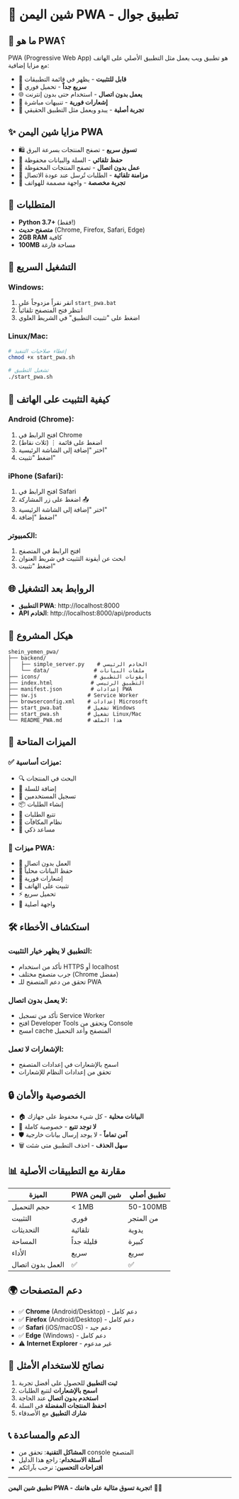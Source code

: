 # 📱 شين اليمن PWA - تطبيق جوال

## 🌟 ما هو PWA؟
PWA (Progressive Web App) هو تطبيق ويب يعمل مثل التطبيق الأصلي على الهاتف مع مزايا إضافية:

- 📱 **قابل للتثبيت** - يظهر في قائمة التطبيقات
- 🚀 **سريع جداً** - تحميل فوري
- 🌐 **يعمل بدون اتصال** - استخدام حتى بدون إنترنت
- 🔔 **إشعارات فورية** - تنبيهات مباشرة
- 🎨 **تجربة أصلية** - يبدو ويعمل مثل التطبيق الحقيقي

## ✨ مزايا شين اليمن PWA
- 🛍️ **تسوق سريع** - تصفح المنتجات بسرعة البرق
- 💾 **حفظ تلقائي** - السلة والبيانات محفوظة
- 📶 **عمل بدون اتصال** - تصفح المنتجات المحفوظة
- 🔄 **مزامنة تلقائية** - الطلبات تُرسل عند عودة الاتصال
- 🎯 **تجربة مخصصة** - واجهة مصممة للهواتف

## 🔧 المتطلبات
- **Python 3.7+** (فقط!)
- **متصفح حديث** (Chrome, Firefox, Safari, Edge)
- **2GB RAM** كافية
- **100MB** مساحة فارغة

## 🚀 التشغيل السريع

### Windows:
1. انقر نقراً مزدوجاً على `start_pwa.bat`
2. انتظر فتح المتصفح تلقائياً
3. اضغط على "تثبيت التطبيق" في الشريط العلوي

### Linux/Mac:
```bash
# إعطاء صلاحيات التنفيذ
chmod +x start_pwa.sh

# تشغيل التطبيق
./start_pwa.sh
```

## 📱 كيفية التثبيت على الهاتف

### Android (Chrome):
1. افتح الرابط في Chrome
2. اضغط على قائمة ⋮ (ثلاث نقاط)
3. اختر "إضافة إلى الشاشة الرئيسية"
4. اضغط "تثبيت"

### iPhone (Safari):
1. افتح الرابط في Safari
2. اضغط على زر المشاركة 📤
3. اختر "إضافة إلى الشاشة الرئيسية"
4. اضغط "إضافة"

### الكمبيوتر:
1. افتح الرابط في المتصفح
2. ابحث عن أيقونة التثبيت في شريط العنوان
3. اضغط "تثبيت"

## 🌐 الروابط بعد التشغيل
- **التطبيق PWA**: http://localhost:8000
- **API الخادم**: http://localhost:8000/api/products

## 📁 هيكل المشروع
```
shein_yemen_pwa/
├── backend/
│   ├── simple_server.py    # الخادم الرئيسي
│   └── data/              # ملفات البيانات
├── icons/                 # أيقونات التطبيق
├── index.html            # التطبيق الرئيسي
├── manifest.json         # إعدادات PWA
├── sw.js                # Service Worker
├── browserconfig.xml    # إعدادات Microsoft
├── start_pwa.bat        # تشغيل Windows
├── start_pwa.sh         # تشغيل Linux/Mac
└── README_PWA.md        # هذا الملف
```

## 🎯 الميزات المتاحة

### ✅ ميزات أساسية:
- 🔍 البحث في المنتجات
- 🛒 إضافة للسلة
- 👤 تسجيل المستخدمين
- 📦 إنشاء الطلبات
- 📍 تتبع الطلبات
- 🎁 نظام المكافآت
- 🤖 مساعد ذكي

### 📱 ميزات PWA:
- 🔄 العمل بدون اتصال
- 💾 حفظ البيانات محلياً
- 🔔 إشعارات فورية
- 📲 تثبيت على الهاتف
- ⚡ تحميل سريع
- 🎨 واجهة أصلية

## 🛠️ استكشاف الأخطاء

### التطبيق لا يظهر خيار التثبيت:
- تأكد من استخدام HTTPS أو localhost
- جرب متصفح مختلف (Chrome مفضل)
- تحقق من دعم المتصفح للـ PWA

### لا يعمل بدون اتصال:
- تأكد من تسجيل Service Worker
- افتح Developer Tools وتحقق من Console
- امسح cache المتصفح وأعد التحميل

### الإشعارات لا تعمل:
- اسمح بالإشعارات في إعدادات المتصفح
- تحقق من إعدادات النظام للإشعارات

## 🔒 الخصوصية والأمان
- 🏠 **البيانات محلية** - كل شيء محفوظ على جهازك
- 🔐 **لا توجد تتبع** - خصوصية كاملة
- 🛡️ **آمن تماماً** - لا يوجد إرسال بيانات خارجية
- 🗑️ **سهل الحذف** - احذف التطبيق متى شئت

## 📊 مقارنة مع التطبيقات الأصلية

| الميزة | PWA شين اليمن | تطبيق أصلي |
|--------|---------------|-------------|
| حجم التحميل | < 1MB | 50-100MB |
| التثبيت | فوري | من المتجر |
| التحديثات | تلقائية | يدوية |
| المساحة | قليلة جداً | كبيرة |
| الأداء | سريع | سريع |
| العمل بدون اتصال | ✅ | ✅ |

## 🌍 دعم المتصفحات
- ✅ **Chrome** (Android/Desktop) - دعم كامل
- ✅ **Firefox** (Android/Desktop) - دعم كامل
- ✅ **Safari** (iOS/macOS) - دعم جيد
- ✅ **Edge** (Windows) - دعم كامل
- ⚠️ **Internet Explorer** - غير مدعوم

## 🚀 نصائح للاستخدام الأمثل
1. **ثبت التطبيق** للحصول على أفضل تجربة
2. **اسمح بالإشعارات** لتتبع الطلبات
3. **استخدم بدون اتصال** عند الحاجة
4. **احفظ المنتجات المفضلة** في السلة
5. **شارك التطبيق** مع الأصدقاء

## 📞 الدعم والمساعدة
- **المشاكل التقنية**: تحقق من console المتصفح
- **أسئلة الاستخدام**: راجع هذا الدليل
- **اقتراحات التحسين**: نرحب بآرائكم

---

**تطبيق شين اليمن PWA - تجربة تسوق مثالية على هاتفك!** 📱✨

